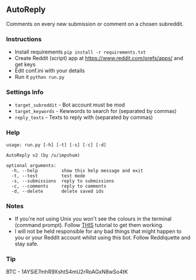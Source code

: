 ## AutoReply

Comments on every new submission or comment on a chosen subreddit.

### Instructions

-   Install requirements `pip install -r requirements.txt`
-   Create Reddit (script) app at <https://www.reddit.com/prefs/apps/> and get keys
-   Edit conf.ini with your details
-   Run it `python run.py`

### Settings Info

-   `target_subreddit` - Bot account must be mod
-   `target_keywords` - Kewwords to search for (separated by commas)
-   `reply_texts` - Texts to reply with (separated by commas)

### Help

    usage: run.py [-h] [-t] [-s] [-c] [-d]

    AutoReply v2 (by /u/impshum)

    optional arguments:
      -h, --help         show this help message and exit
      -t, --test         test mode
      -s, --submissions  reply to submissions
      -c, --comments     reply to comments
      -d, --delete       delete saved ids

### Notes

-   If you're not using Unix you won't see the colours in the terminal (command prompt). Follow [THIS](https://recycledrobot.co.uk/words/?print-python-colours) tutorial to get them working.
-   I will not be held responsible for any bad things that might happen to you or your Reddit account whilst using this bot. Follow Reddiquette and stay safe.

### Tip

BTC - 1AYSiE7mhR9XshtS4mU2rRoAGxN8wSo4tK
